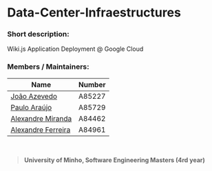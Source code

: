 # Data-Center-Infraestructures

### Short description:
Wiki.js Application Deployment @ Google Cloud

### Members / Maintainers:


|      Name     | Number |
|---------------|--------|
| [João Azevedo](https://github.com/devzizu)   | A85227 |
| [Paulo Araújo](https://github.com/paulob122) | A85729 |
| [Alexandre Miranda](https://github.com/aemiranda7) | A84462 |
| [Alexandre Ferreira]() | A84961 |

<br>

>**University of Minho, Software Engineering Masters (4rd year)**
